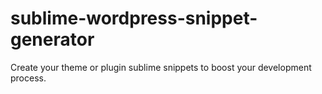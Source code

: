# sublime-wordpress-snippet-generator
Create your theme or plugin sublime snippets to boost your development process.
